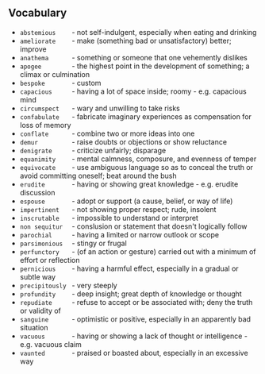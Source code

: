 ## Vocabulary


- `abstemious    ` - not self-indulgent, especially when eating and drinking
- `ameliorate    ` - make (something bad or unsatisfactory) better; improve
- `anathema      ` - something or someone that one vehemently dislikes
- `apogee        ` - the highest point in the development of something; a climax or culmination
- `bespoke       ` - custom
- `capacious     ` - having a lot of space inside; roomy - e.g. capacious mind
- `circumspect   ` - wary and unwilling to take risks
- `confabulate   ` - fabricate imaginary experiences as compensation for loss of memory
- `conflate      ` - combine two or more ideas into one
- `demur         ` - raise doubts or objections or show reluctance
- `denigrate     ` - criticize unfairly; disparage
- `equanimity    ` - mental calmness, composure, and evenness of temper
- `equivocate    ` - use ambiguous language so as to conceal the truth or avoid committing oneself; beat around the bush
- `erudite       ` - having or showing great knowledge - e.g. erudite discussion
- `espouse       ` - adopt or support (a cause, belief, or way of life)
- `impertinent   ` - not showing proper respect; rude, insolent
- `inscrutable   ` - impossible to understand or interpret
- `non sequitur  ` - conslusion or statement that doesn't logically follow
- `parochial     ` - having a limited or narrow outlook or scope
- `parsimonious  ` - stingy or frugal
- `perfunctory   ` - (of an action or gesture) carried out with a minimum of effort or reflection
- `pernicious    ` - having a harmful effect, especially in a gradual or subtle way
- `precipitously ` - very steeply
- `profundity    ` - deep insight; great depth of knowledge or thought
- `repudiate     ` - refuse to accept or be associated with; deny the truth or validity of
- `sanguine      ` - optimistic or positive, especially in an apparently bad situation
- `vacuous       ` - having or showing a lack of thought or intelligence - e.g. vacuous claim
- `vaunted       ` - praised or boasted about, especially in an excessive way